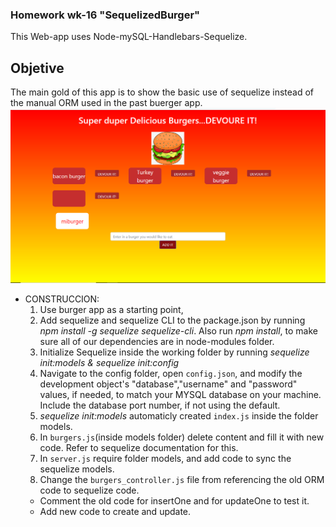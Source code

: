 ### Homework wk-16 "SequelizedBurger"
   This Web-app uses Node-mySQL-Handlebars-Sequelize.
## Objetive
   The main gold of this app is to show the basic use of sequelize instead of the manual ORM used in the past buerger app.
   ![app's shotscreen](forReadme.png)   
*  CONSTRUCCION:
   1) Use burger app as a starting point,
   2) Add sequelize and sequelize CLI to the package.json by running *npm install -g sequelize sequelize-cli*. Also run *npm install*, to make sure all of our dependencies are in node-modules folder.
   3) Initialize Sequelize inside the working folder by running *sequelize init:models & sequelize init:config*
   4) Navigate to the config folder, open `config.json`, and modify the development object's "database","username" and "password" values, if needed, to match your MYSQL database on your machine. Include the database port number, if not using the default.
   5) *sequelize init:models* automaticly created `index.js` inside the folder models.
   6) In `burgers.js`(inside models folder) delete content and fill it with new code. Refer to sequelize documentation for this. 
   7) In `server.js` require folder models, and add code to sync the sequelize models.
   8) Change the `burgers_controller.js` file from referencing the old ORM code to sequelize code. 
     - Comment the old code for insertOne and for updateOne to test it.
     - Add new code to create and update.
